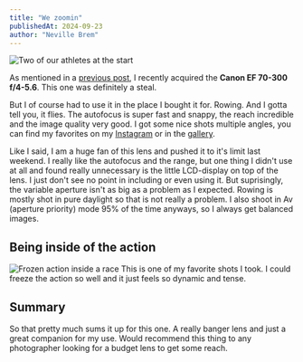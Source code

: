 ```yaml
---
title: "We zoomin"
publishedAt: 2024-09-23
author: "Neville Brem"
---
```


![Two of our athletes at the start](../../assets/blog/IMG_7792.jpg)

As mentioned in a [previous post](/blog/70to300), I recently acquired the **Canon EF 70-300 f/4-5.6**. This one was definitely a steal.

But I of course had to use it in the place I bought it for. Rowing. And I gotta tell you, it flies. The autofocus is super fast and snappy, the reach incredible and the image quality very good. I got some nice shots multiple angles, you can find my favorites on my [Instagram](https://instagram.com/nevillebrem) or in the [gallery](/gallery).

Like I said, I am a huge fan of this lens and pushed it to it's limit last weekend. I really like the autofocus and the range, but one thing I didn't use at all and found really unnecessary is the little LCD-display on top of the lens. I just don't see no point in including or even using it. But suprisingly, the variable aperture isn't as big as a problem as I expected. Rowing is mostly shot in pure daylight so that is not really a problem. I also shoot in Av (aperture priority) mode 95% of the time anyways, so I always get balanced images.

## Being inside of the action

![Frozen action inside a race](../../assets/blog/IMG_7695.jpg)
This is one of my favorite shots I took. I could freeze the action so well and it just feels so dynamic and tense.

## Summary

So that pretty much sums it up for this one. A really banger lens and just a great companion for my use. Would recommend this thing to any photographer looking for a budget lens to get some reach.
